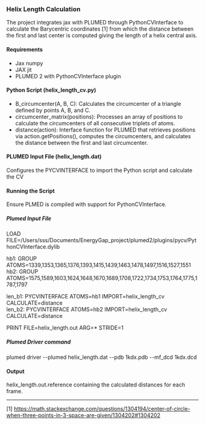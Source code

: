 ### Helix Length Calculation
The project integrates jax with PLUMED through PythonCVInterface to calculate the Barycentric coordinates [1] from which the distance between the first and last center is computed giving the length of a helix central axis. 
#### Requirements
- Jax numpy
- JAX jit
- PLUMED 2 with PythonCVInterface plugin
#### Python Script (helix_length_cv.py)
- B_circumcenter(A, B, C): Calculates the circumcenter of a triangle defined by points A, B, and C.  
- circumcenter_matrix(positions): Processes an array of positions to calculate the circumcenters of all consecutive triplets of atoms.
- distance(action): Interface function for PLUMED that retrieves positions via action.getPositions(), computes the circumcenters, and calculates the distance between the first and last circumcenter.

#### PLUMED Input File (helix_length.dat)

Configures the PYCVINTERFACE to import the Python script and calculate the CV  

#### Running the Script
Ensure PLMED is compiled with support for PythonCVInterface.  

##### Plumed Input File  
LOAD FILE=/Users/sss/Documents/EnergyGap_project/plumed2/plugins/pycv/PythonCVInterface.dylib  

hb1: GROUP ATOMS=1339,1353,1365,1376,1393,1415,1439,1463,1478,1497,1516,1527,1551   
hb2: GROUP ATOMS=1575,1589,1603,1624,1648,1670,1689,1708,1722,1734,1753,1764,1775,1787,1797  

len_b1: PYCVINTERFACE ATOMS=hb1 IMPORT=helix_length_cv CALCULATE=distance  
len_b2: PYCVINTERFACE ATOMS=hb2 IMPORT=helix_length_cv CALCULATE=distance  

PRINT FILE=helix_length.out ARG=* STRIDE=1  

##### Plumed Driver command
plumed driver --plumed helix_length.dat --pdb 1kdx.pdb --mf_dcd 1kdx.dcd  

#### Output
helix_length.out.reference containing the calculated distances for each frame.

-----------------------------------------------------
[1]
    https://math.stackexchange.com/questions/1304194/center-of-circle-when-three-points-in-3-space-are-given/1304202#1304202

